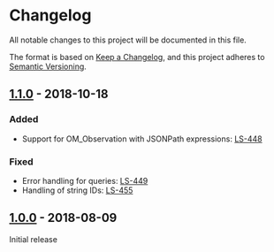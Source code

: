 # Changelog
All notable changes to this project will be documented in this file.

The format is based on [Keep a Changelog](https://keepachangelog.com/en/1.0.0/),
and this project adheres to [Semantic Versioning](https://semver.org/spec/v2.0.0.html).

## [1.1.0] - 2018-10-18
### Added
- Support for OM_Observation with JSONPath expressions: [LS-448](https://boards.linksmart.eu/browse/LS-448)

### Fixed
- Error handling for queries: [LS-449](https://boards.linksmart.eu/browse/LS-449)
- Handling of string IDs: [LS-455](https://boards.linksmart.eu/browse/LS-455)

## [1.0.0] - 2018-08-09
Initial release


[1.1.0]: https://code.linksmart.eu/projects/OGC-ST/repos/grafana-sensorthings-datasource/commits?until=v1.1.0
[1.0.0]: https://code.linksmart.eu/projects/OGC-ST/repos/grafana-sensorthings-datasource/commits?until=v1.0.0


